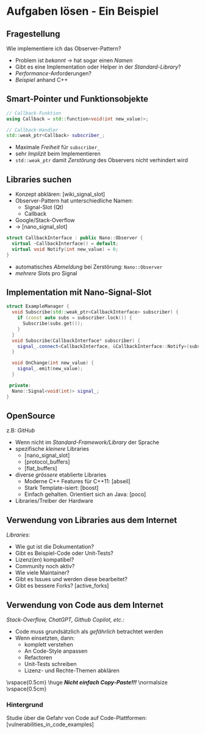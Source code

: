 Aufgaben lösen - Ein Beispiel
=============================


Fragestellung
-------------

Wie implementiere ich das Observer-Pattern?

* Problem ist *bekannt* $\to$ hat sogar einen *Namen*
* Gibt es eine Implementation oder Helper in der *Standard-Library*?
* *Performance*-Anforderungen?
* *Beispiel* anhand C++


Smart-Pointer und Funktionsobjekte
----------------------------------

~~~ {.cpp .numberLines}
// Callback-Funktion
using Callback = std::function<void(int new_value)>;

// Callback-Handler
std::weak_ptr<Callback> subscriber_;
~~~

* Maximale *Freiheit* für `subscriber_`
* sehr *Implizit* beim Implementieren
* `std::weak_ptr` damit *Zerstörung* des Observers nicht verhindert wird


Libraries suchen
----------------

* Konzept abklären: [wiki_signal_slot]
* Observer-Pattern hat unterschiedliche Namen:
  * Signal-Slot (Qt)
  * Callback
* Google/Stack-Overflow
* $\to$ [nano_signal_slot]

~~~ {.cpp .numberLines}
struct CallbackInterface : public Nano::Observer {
  virtual ~CallbackInterface() = default;
  virtual void Notify(int new_value) = 0;
}
~~~

* automatisches *Abmeldung* bei Zerstörung: `Nano::Observer`
* *mehrere* Slots pro Signal


Implementation mit Nano-Signal-Slot
-----------------------------------

~~~ {.cpp .numberLines}
struct ExampleManager {
  void Subscribe(std::weak_ptr<CallbackInterface> subscriber) {
    if (const auto subs = subscriber.lock()) {
      Subscribe(subs.get());
    }
  }
  void Subscribe(CallbackInterface* subscriber) {
    signal_.connect<CallbackInterface, &CallbackInterface::Notify>(subscriber);
  }

  void OnChange(int new_value) {
    signal_.emit(new_value);
  }

 private:
  Nano::Signal<void(int)> signal_;
}
~~~


OpenSource
----------

z.B: *GitHub*

* Wenn nicht im *Standard-Framework/Library* der Sprache
* spezifische *kleinere* Libraries
  * [nano_signal_slot]
  * [protocol_buffers]
  * [flat_buffers]
* diverse *grössere* etablierte Libraries
  * Moderne C++ Features für C++11: [abseil]
  * Stark Template-isiert: [boost]
  * Einfach gehalten. Orientiert sich an Java: [poco]
* Libraries/Treiber der Hardware


Verwendung von Libraries aus dem Internet
-----------------------------------------

*Libraries:*

* Wie gut ist die Dokumentation?
* Gibt es Beispiel-Code oder Unit-Tests?
* Lizenz(en) kompatibel?
* Community noch aktiv?
* Wie viele Maintainer?
* Gibt es Issues und werden diese bearbeitet?
* Gibt es bessere Forks? [active_forks]


Verwendung von Code aus dem Internet
------------------------------------

*Stack-Overflow, ChatGPT, Github Copilot, etc.:*

* Code muss grundsätzlich als *gefährlich* betrachtet werden
* Wenn einsetzten, dann:
  * komplett verstehen
  * An Code-Style anpassen
  * Refactoren
  * Unit-Tests schreiben
  * Lizenz- und Rechte-Themen abklären

\vspace{0.5cm}
\huge
***Nicht einfach Copy-Paste!!!***
\normalsize
\vspace{0.5cm}

### Hintergrund

Studie über die Gefahr von Code auf Code-Plattformen: [vulnerabilities_in_code_examples]
